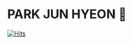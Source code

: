 # PARK JUN HYEON 🐀

[![Hits](https://hits.seeyoufarm.com/api/count/incr/badge.svg?url=https%3A%2F%2Fgithub.com%2Fgeeneoning&count_bg=%239ABCED&title_bg=%23296FB4&icon=&icon_color=%23E7E7E7&title=hits&edge_flat=false)](https://hits.seeyoufarm.com)
